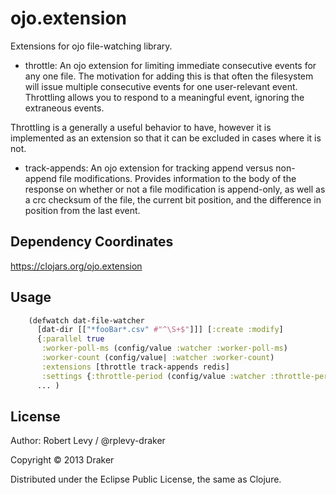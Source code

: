 # ojo.extension

Extensions for ojo file-watching library.

* throttle: An ojo extension for limiting immediate consecutive events for any one file. The motivation for adding this is that often the filesystem will issue multiple consecutive events for one user-relevant event. Throttling allows you to respond to a meaningful event, ignoring the extraneous events.

Throttling is a generally a useful behavior to have, however it is implemented as an extension so that it can be excluded in cases where it is not.


* track-appends: An ojo extension for tracking append versus non-append file modifications. Provides information to the body of the response on whether or not a file modification is append-only, as well as a crc checksum of the file, the current bit position, and the difference in position from the last event.

## Dependency Coordinates

https://clojars.org/ojo.extension

## Usage

```clojure
    (defwatch dat-file-watcher
      [dat-dir [["*fooBar*.csv" #"^\S+$"]]] [:create :modify]
      {:parallel true
       :worker-poll-ms (config/value :watcher :worker-poll-ms)
       :worker-count (config/value| :watcher :worker-count)
       :extensions [throttle track-appends redis]
       :settings {:throttle-period (config/value :watcher :throttle-period)}}
      ... )
```

## License

Author: Robert Levy / @rplevy-draker

Copyright © 2013 Draker

Distributed under the Eclipse Public License, the same as Clojure.
